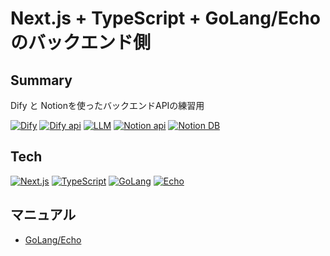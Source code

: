 # Next.js + TypeScript + GoLang/Echoのバックエンド側

## Summary

Dify と Notionを使ったバックエンドAPIの練習用

[![Dify](https://img.shields.io/badge/Dify-000000?style=for-the-badge&logo=Dify&logoColor=white)](https://dify.ai/)
[![Dify api](https://img.shields.io/badge/Dify-000000?style=for-the-badge&logo=Dify&logoColor=white)](https://docs.dify.ai/api-reference/introduction)
[![LLM](https://img.shields.io/badge/LLM-000000?style=for-the-badge&logo=LLM&logoColor=white)](https://llm.com/)
[![Notion api](https://img.shields.io/badge/Notion-000000?style=for-the-badge&logo=Notion&logoColor=white)](https://developers.notion.com/)
[![Notion DB](https://img.shields.io/badge/Notion-000000?style=for-the-badge&logo=Notion&logoColor=white)](https://developers.notion.com/)

## Tech

[![Next.js](https://img.shields.io/badge/Next.js-000000?style=for-the-badge&logo=Next.js&logoColor=white)](https://nextjs.org/)
[![TypeScript](https://img.shields.io/badge/TypeScript-000000?style=for-the-badge&logo=TypeScript&logoColor=white)](https://www.typescriptlang.org/)
[![GoLang](https://img.shields.io/badge/GoLang-000000?style=for-the-badge&logo=GoLang&logoColor=white)](https://go.dev/)
[![Echo](https://img.shields.io/badge/Echo-000000?style=for-the-badge&logo=Echo&logoColor=white)](https://echo.labstack.com/)

## マニュアル

- [GoLang/Echo](manuals/manuals.md)
